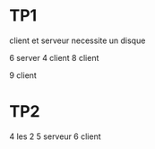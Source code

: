 # TP1
client et serveur necessite un disque

6 server
4 client
8 client 

9 client

# TP2

4 les 2
5 serveur
6 client


